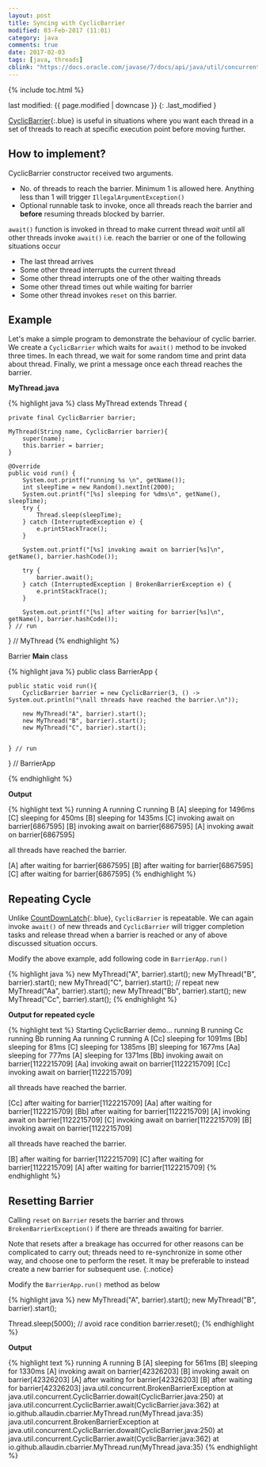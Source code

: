 ```yaml
---
layout: post
title: Syncing with CyclicBarrier
modified: 03-Feb-2017 (11:01)
category: java
comments: true
date: 2017-02-03
tags: [java, threads]
cblink: "https://docs.oracle.com/javase/7/docs/api/java/util/concurrent/CyclicBarrier.html"
---
```


{% include toc.html %}

last modified: {{ page.modified | downcase }} 
{: .last_modified }

[CyclicBarrier]({{cblink}}){:.blue} is useful in situations where you want each thread in a set of threads to reach at specific execution point
before moving further.

## How to implement?

CyclicBarrier constructor received two arguments.

- No. of threads to reach the barrier. Minimum 1 is allowed here. Anything less than 1 will trigger `IllegalArgumentException()`
- Optional runnable task to invoke, once all threads reach the barrier and **before** resuming threads blocked by barrier.

`await()` function is invoked in thread to make current thread *wait* until all other threads invoke `await()` i.e. reach the barrier or one of the
following situations occur

  - The last thread arrives
  - Some other thread interrupts the current thread
  - Some other thread interrupts one of the other waiting threads
  - Some other thread times out while waiting for barrier
  - Some other thread invokes `reset` on this barrier.

## Example

Let's make a simple program to demonstrate the behaviour of cyclic barrier. We create a `CyclicBarrier` which waits for `await()` method to
be invoked three times. In each thread, we wait for some random time and print data about thread. Finally, we print a message once each thread
reaches the barrier.

**MyThread.java**

{% highlight java %}
class MyThread extends Thread {

    private final CyclicBarrier barrier;

    MyThread(String name, CyclicBarrier barrier){
        super(name);
        this.barrier = barrier;
    }

    @Override
    public void run() {
        System.out.printf("running %s \n", getName());
        int sleepTime = new Random().nextInt(2000);
        System.out.printf("[%s] sleeping for %dms\n", getName(), sleepTime);
        try {
            Thread.sleep(sleepTime);
        } catch (InterruptedException e) {
            e.printStackTrace();
        }

        System.out.printf("[%s] invoking await on barrier[%s]\n", getName(), barrier.hashCode());

        try {
            barrier.await();
        } catch (InterruptedException | BrokenBarrierException e) {
            e.printStackTrace();
        }

        System.out.printf("[%s] after waiting for barrier[%s]\n", getName(), barrier.hashCode());
    } // run

} // MyThread
{% endhighlight %}

Barrier **Main** class

{% highlight java %}
public class BarrierApp {

    public static void run(){
        CyclicBarrier barrier = new CyclicBarrier(3, () -> System.out.println("\nall threads have reached the barrier.\n"));

        new MyThread("A", barrier).start();
        new MyThread("B", barrier).start();
        new MyThread("C", barrier).start();


    } // run

} // BarrierApp

{% endhighlight %}

**Output**

{% highlight text %}
running A
running C
running B
[A] sleeping for 1496ms
[C] sleeping for 450ms
[B] sleeping for 1435ms
[C] invoking await on barrier[6867595]
[B] invoking await on barrier[6867595]
[A] invoking await on barrier[6867595]

all threads have reached the barrier.

[A] after waiting for barrier[6867595]
[B] after waiting for barrier[6867595]
[C] after waiting for barrier[6867595]
{% endhighlight %}


## Repeating Cycle

Unlike [CountDownLatch](){:.blue}, `CyclicBarrier` is repeatable. We can again invoke `await()` of new threads and `CyclicBarrier` will trigger
completion tasks and release thread when a barrier is reached or any of above discussed situation occurs.

Modify the above example, add following code in `BarrierApp.run()`

{% highlight java %}
    new MyThread("A", barrier).start();
    new MyThread("B", barrier).start();
    new MyThread("C", barrier).start();
    // repeat
    new MyThread("Aa", barrier).start();
    new MyThread("Bb", barrier).start();
    new MyThread("Cc", barrier).start();
{% endhighlight %}

**Output for repeated cycle**

{% highlight text %}
Starting CyclicBarrier demo...
running B
running Cc
running Bb
running Aa
running C
running A
[Cc] sleeping for 1091ms
[Bb] sleeping for 81ms
[C] sleeping for 1385ms
[B] sleeping for 1677ms
[Aa] sleeping for 777ms
[A] sleeping for 1371ms
[Bb] invoking await on barrier[1122215709]
[Aa] invoking await on barrier[1122215709]
[Cc] invoking await on barrier[1122215709]

all threads have reached the barrier.

[Cc] after waiting for barrier[1122215709]
[Aa] after waiting for barrier[1122215709]
[Bb] after waiting for barrier[1122215709]
[A] invoking await on barrier[1122215709]
[C] invoking await on barrier[1122215709]
[B] invoking await on barrier[1122215709]

all threads have reached the barrier.

[B] after waiting for barrier[1122215709]
[C] after waiting for barrier[1122215709]
[A] after waiting for barrier[1122215709]
{% endhighlight %}

## Resetting Barrier

Calling `reset` on `Barrier` resets the barrier and throws `BrokenBarrierException()` if there are threads awaiting for barrier.

Note that resets after a breakage has occurred for other reasons can be complicated to carry out; threads need to re-synchronize in some other way,
and choose one to perform the reset.  It may be preferable to instead create a new barrier for subsequent use.
{:.notice}

Modify the `BarrierApp.run()` method as below

{% highlight java %}
 new MyThread("A", barrier).start();
 new MyThread("B", barrier).start();

 Thread.sleep(5000); // avoid race condition
 barrier.reset();
{% endhighlight %}

**Output**

{% highlight text %}
running A
running B
[A] sleeping for 561ms
[B] sleeping for 1330ms
[A] invoking await on barrier[42326203]
[B] invoking await on barrier[42326203]
[A] after waiting for barrier[42326203]
[B] after waiting for barrier[42326203]
java.util.concurrent.BrokenBarrierException
	at java.util.concurrent.CyclicBarrier.dowait(CyclicBarrier.java:250)
	at java.util.concurrent.CyclicBarrier.await(CyclicBarrier.java:362)
	at io.github.allaudin.cbarrier.MyThread.run(MyThread.java:35)
java.util.concurrent.BrokenBarrierException
	at java.util.concurrent.CyclicBarrier.dowait(CyclicBarrier.java:250)
	at java.util.concurrent.CyclicBarrier.await(CyclicBarrier.java:362)
	at io.github.allaudin.cbarrier.MyThread.run(MyThread.java:35)
{% endhighlight %}
